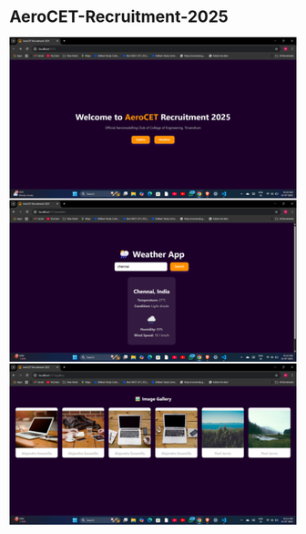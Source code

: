# AeroCET-Recruitment-2025


![Homepage](./src/assets/Screenshot(127).png)
![Weather](./src/assets/Screenshot(128).png)
![Gallery](./src/assets/Screenshot(129).png)
